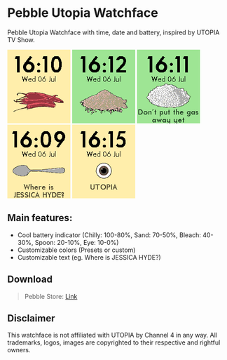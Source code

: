 # Pebble Utopia Watchface
Pebble Utopia Watchface with time, date and battery, inspired by UTOPIA TV Show.

![alt tag](https://raw.githubusercontent.com/Gia90/PebbleUtopia/master/previews/chilly.png)
![alt tag](https://raw.githubusercontent.com/Gia90/PebbleUtopia/master/previews/sand.png)
![alt tag](https://raw.githubusercontent.com/Gia90/PebbleUtopia/master/previews/bleach.png)
![alt tag](https://raw.githubusercontent.com/Gia90/PebbleUtopia/master/previews/spoo.png)
![alt tag](https://raw.githubusercontent.com/Gia90/PebbleUtopia/master/previews/eye.png)

## Main features:
* Cool battery indicator (Chilly: 100-80%, Sand: 70-50%, Bleach: 40-30%, Spoon: 20-10%, Eye: 10-0%)
* Customizable colors (Presets or custom)
* Customizable text (eg. Where is JESSICA HYDE?)

## Download
> Pebble Store: [Link](https://apps.getpebble.com/en_US/application/577d109366202abaab0001eb)

## Disclaimer

This watchface is not affiliated with UTOPIA by Channel 4 in any way.
All trademarks, logos, images are copyrighted to their respective and rightful owners.
